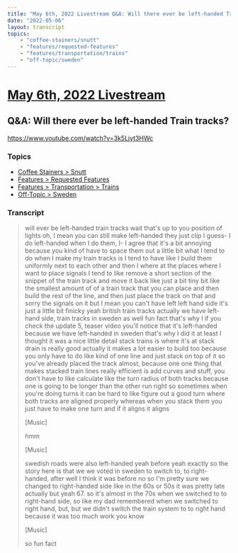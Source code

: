 ```yaml
---
title: "May 6th, 2022 Livestream Q&A: Will there ever be left-handed Train tracks?"
date: "2022-05-06"
layout: transcript
topics:
    - "coffee-stainers/snutt"
    - "features/requested-features"
    - "features/transportation/trains"
    - "off-topic/sweden"
---
```

# [May 6th, 2022 Livestream](../2022-05-06.md)
## Q&A: Will there ever be left-handed Train tracks?
https://www.youtube.com/watch?v=3k5Ljyt3HWc

### Topics
* [Coffee Stainers > Snutt](../topics/coffee-stainers/snutt.md)
* [Features > Requested Features](../topics/features/requested-features.md)
* [Features > Transportation > Trains](../topics/features/transportation/trains.md)
* [Off-Topic > Sweden](../topics/off-topic/sweden.md)

### Transcript

> will ever be left-handed train tracks wait that's up to you position of lights oh, I mean you can still make left-handed they just clip I guess- I do left-handed when I do them, I- I agree that it's a bit annoying because you kind of have to space them out a little bit what I tend to do when I make my train tracks is I tend to have like I build them uniformly next to each other and then I where at the places where I want to place signals I tend to like remove a short section of the snippet of the train track and move it back like just a bit tiny bit like the smallest amount of of a train track that you can place and then build the rest of the line, and then just place the track on that and sorry the signals on it but I mean you can't have left left hand side it's just a little bit finicky yeah british train tracks actually we have left-hand side, train tracks in sweden as well fun fact that's why I if you check the update 5, teaser video you'll notice that it's left-handed because we have left-handed in sweden that's why I did it at least I thought it was a nice little detail stack trains is where it's at stack drain is really good actually it makes a lot easier to build too because you only have to do like kind of one line and just stack on top of it so you've already placed the track almost, because one one thing that makes stacked train lines really efficient is add curves and stuff, you don't have to like calculate like the turn radius of both tracks because one is going to be longer than the other run right so sometimes when you're doing turns it can be hard to like figure out a good turn where both tracks are aligned properly whereas when you stack them you just have to make one turn and if it aligns it aligns
>
> [Music]
>
> hmm
>
> [Music]
>
> swedish roads were also left-handed yeah before yeah exactly so the story here is that we we voted in sweden to switch to, to right-handed, after well I think it was before no so I'm pretty sure we changed to right-handed side like in the 60s or 50s it was pretty late actually but yeah 67. so it's almost in the 70s when we switched to to right-hand side, so like my dad remembered when we switched to right hand, but, but we didn't switch the train system to to right hand because it was too much work you know
>
> [Music]
>
> so fun fact
